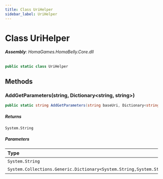 ```yaml
---
title: Class UriHelper
sidebar_label: UriHelper
---
```

# Class UriHelper


###### **Assembly**: HomaGames.HomaBelly.Core.dll

```csharp title="Declaration"
public static class UriHelper
```
## Methods
### AddGetParameters(string, Dictionary&lt;string, string&gt;)


```csharp title="Declaration"
public static string AddGetParameters(string baseUri, Dictionary<string, string> parameters)
```

##### Returns

`System.String`

##### Parameters

| Type | Name |
|:--- |:--- |
| `System.String` | *baseUri* |
| `System.Collections.Generic.Dictionary<System.String,System.String>` | *parameters* |

